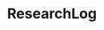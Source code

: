 ---
layout: grid
title: ResearchLog
slug: ResearchLog
description: >
    Posts in Research Log category
permalink: ResearchLog
---